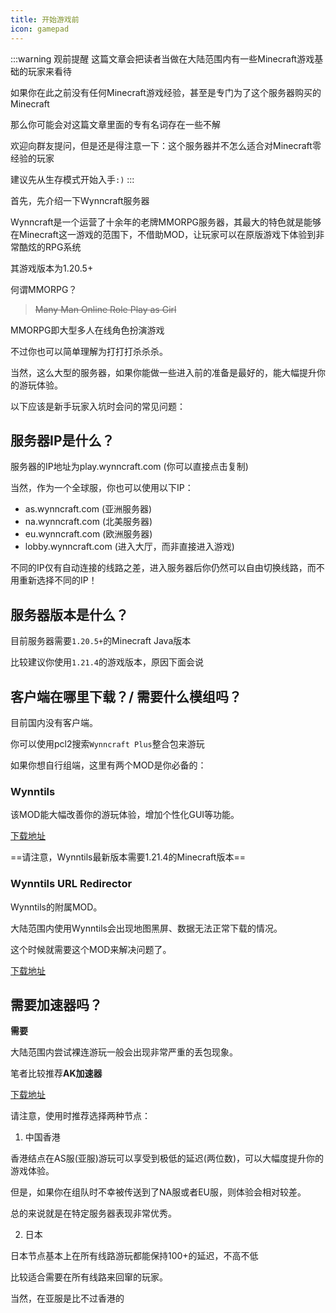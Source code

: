 ```yaml
---
title: 开始游戏前
icon: gamepad
---
```




:::warning 观前提醒
这篇文章会把读者当做在大陆范围内有一些Minecraft游戏基础的玩家来看待

如果你在此之前没有任何Minecraft游戏经验，甚至是专门为了这个服务器购买的Minecraft

那么你可能会对这篇文章里面的专有名词存在一些不解

欢迎向群友提问，但是还是得注意一下：这个服务器并不怎么适合对Minecraft零经验的玩家

建议先从生存模式开始入手`:)`
:::

首先，先介绍一下Wynncraft服务器

Wynncraft是一个运营了十余年的老牌MMORPG服务器，其最大的特色就是能够在Minecraft这一游戏的范围下，不借助MOD，让玩家可以在原版游戏下体验到非常酷炫的RPG系统

其游戏版本为1.20.5+

何谓MMORPG？
>~~Many Man Online Role Play as Girl~~

MMORPG即大型多人在线角色扮演游戏

不过你也可以简单理解为打打打杀杀杀。

当然，这么大型的服务器，如果你能做一些进入前的准备是最好的，能大幅提升你的游玩体验。

以下应该是新手玩家入坑时会问的常见问题：

## 服务器IP是什么？

服务器的IP地址为<copy>play.wynncraft.com</copy> (你可以直接点击复制)

当然，作为一个全球服，你也可以使用以下IP：

+ <copy>as.wynncraft.com</copy> (亚洲服务器)
+ <copy>na.wynncraft.com</copy> (北美服务器)
+ <copy>eu.wynncraft.com</copy> (欧洲服务器)
+ <copy>lobby.wynncraft.com</copy> (进入大厅，而非直接进入游戏)

不同的IP仅有自动连接的线路之差，进入服务器后你仍然可以自由切换线路，而不用重新选择不同的IP！

## 服务器版本是什么？

目前服务器需要`1.20.5+`的Minecraft Java版本

比较建议你使用`1.21.4`的游戏版本，原因下面会说

## 客户端在哪里下载？/ 需要什么模组吗？

目前国内没有客户端。

你可以使用pcl2搜索`Wynncraft Plus`整合包来游玩

如果你想自行组端，这里有两个MOD是你必备的：

### Wynntils

该MOD能大幅改善你的游玩体验，增加个性化GUI等功能。

[下载地址](https://modrinth.com/mod/wynntils/)

==请注意，Wynntils最新版本需要1.21.4的Minecraft版本==

### Wynntils URL Redirector

Wynntils的附属MOD。

大陆范围内使用Wynntils会出现地图黑屏、数据无法正常下载的情况。

这个时候就需要这个MOD来解决问题了。

[下载地址](https://modrinth.com/mod/wynntils-url-redirector)



## 需要加速器吗？

**需要**

大陆范围内尝试裸连游玩一般会出现非常严重的丢包现象。

笔者比较推荐**AK加速器**

[下载地址](https://www.akspeedy.com/)

请注意，使用时推荐选择两种节点：

1. 中国香港

香港结点在AS服(亚服)游玩可以享受到极低的延迟(两位数)，可以大幅度提升你的游戏体验。

但是，如果你在组队时不幸被传送到了NA服或者EU服，则体验会相对较差。

总的来说就是在特定服务器表现非常优秀。

2. 日本

日本节点基本上在所有线路游玩都能保持100+的延迟，不高不低

比较适合需要在所有线路来回窜的玩家。

当然，在亚服是比不过香港的


